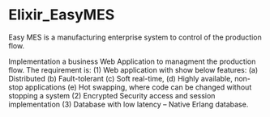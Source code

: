 # Elixir_EasyMES
Easy MES is a manufacturing enterprise system to control of the production flow.

Implementation a business Web Application to managment the production flow. 
The requirement is:
(1)	Web application with  show below features: 
(a)	Distributed
(b)	Fault-tolerant
(c)	Soft real-time,
(d)	Highly available, non-stop applications
(e)	Hot swapping, where code can be changed without stopping a system
(2)	Encrypted Security access and session implementation 
(3)	Database with low latency – Native Erlang database.

